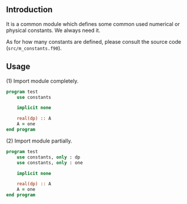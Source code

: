 ## Introduction

It is a common module which defines some common used numerical or physical constants. We always need it.

As for how many constants are defined, please consult the source code (`src/m_constants.f90`).

## Usage

(1) Import module completely.

```fortran
program test
    use constants

    implicit none

    real(dp) :: A
    A = one
end program
```

(2) Import module partially.

```fortran
program test
    use constants, only : dp
    use constants, only : one

    implicit none

    real(dp) :: A
    A = one
end program
```
